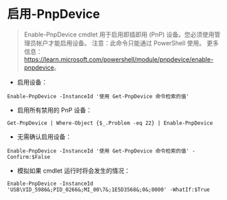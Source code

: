 # 启用-PnpDevice

> Enable-PnpDevice cmdlet 用于启用即插即用 (PnP) 设备。您必须使用管理员帐户才能启用设备。
> 注意：此命令只能通过 PowerShell 使用。
> 更多信息：<https://learn.microsoft.com/powershell/module/pnpdevice/enable-pnpdevice>。

- 启用设备：

`Enable-PnpDevice -InstanceId '使用 Get-PnpDevice 命令检索的值'`

- 启用所有禁用的 PnP 设备：

`Get-PnpDevice | Where-Object {$_.Problem -eq 22} | Enable-PnpDevice`

- 无需确认启用设备：

`Enable-PnpDevice -InstanceId '使用 Get-PnpDevice 命令检索的值' -Confirm:$False`

- 模拟如果 cmdlet 运行时将会发生的情况：

`Enable-PnpDevice -InstanceId 'USB\VID_5986&;PID_0266&;MI_00\7&;1E5D3568&;0&;0000' -WhatIf:$True`